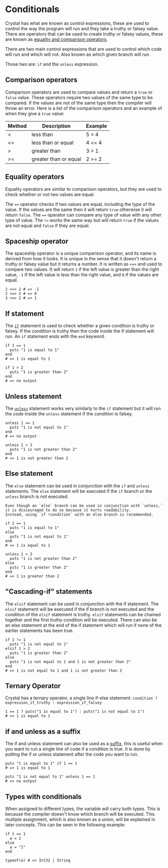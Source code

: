 # Conditionals

Crystal has what are known as control expressions, these are used to control the way the program will run and they take a truthy or falsey value.
There are operators that can be used to create truthy or falsey values, these are known as [equality and comparison operators][equality-and-comparison].

There are two main control expressions that are used to control which code will run and which will not.
Also known as which given branch will run.

Those two are: `if` and the `unless` expression.

## Comparison operators

Comparison operators are used to compare values and return a `true` or `false` value.
These operators require two values of the same type to be compared.
If the values are not of the same type then the compiler will throw an error.
Here is a list of the comparison operators and an example of when they give a `true` value:

| Method | Description           | Example |
| ------ | --------------------- | ------- |
| <      | less than             | 5 < 4   |
| <=     | less than or equal    | 4 <= 4  |
| >      | greater than          | 3 > 1   |
| >=     | greater than or equal | 2 >= 2  |

## Equality operators

Equality operators are similar to comparison operators, but they are used to check whether or not two values are equal.

The `==` operator checks if two values are equal, including the type of the value.
If the values are the same then it will return `true` otherwise it will return `false`.
The `==` operator can compare any type of value with any other type of value.
The `!=` works the same way but will return `true` if the values are not equal and `false` if they are equal.

## Spaceship operator

The spaceship operator is a unique comparison operator, and its name is derived from how it looks.
It is unique in the sense that it doesn't return a truthy or falsey value but it returns a number.
It is written as `<=>` and used to compare two values.
It will return `1` if the left value is greater than the right value, `-1` if the left value is less than the right value, and `0` if the values are equal.

```crystal
1 <=> 2 # => -1
2 <=> 2 # => 0
3 <=> 2 # => 1
```

## If statement

The [`if`][if] statement is used to check whether a given condition is truthy or falsey.
If the condition is truthy then the code inside the if statement will run.
An `if` statement ends with the `end` keyword.

```crystal
if 1 == 1
  puts "1 is equal to 1"
end
# => 1 is equal to 1

if 1 > 2
  puts "1 is greater than 2"
end
# => no output
```

## Unless statement

The [`unless`][unless] statement works very similarly to the `if` statement but it will run the code inside the `unless` statement if the condition is falsey.

```crystal
unless 1 == 1
  puts "1 is not equal to 1"
end
# => no output

unless 1 > 2
  puts "1 is not greater than 2"
end
# => 1 is not greater than 2
```

## Else statement

The `else` statement can be used in conjunction with the `if` and `unless` statements.
The `else` statement will be executed if the `if` branch or the `unless` branch is not executed.

~~~~exercism/warrning
Even though an `else` branch can be used in conjunction with `unless,` it is discouraged to do so because it hurts readability.
Instead, using `if !condition` with an else branch is recommended.
~~~~

```crystal
if 1 == 1
  puts "1 is equal to 1"
else
  puts "1 is not equal to 1"
end
# => 1 is equal to 1

unless 1 < 2
  puts "1 is not greater than 2"
else
  puts "1 is greater than 2"
end
# => 1 is greater than 2
```

## "Cascading-if" statements

The `elsif` statement can be used in conjunction with the if statement.
The `elsif` statement will be executed if the if branch is not executed and the condition of the `elsif` statement is truthy.
`elsif` statements can be chained together and the first truthy condition will be executed.
There can also be an else statement at the end of the if statement which will run if none of the earlier statements has been true.

```crystal
if 1 != 1
  puts "1 is not equal to 1"
elsif 1 > 2
  puts "1 is greater than 2"
else
  puts "1 is not equal to 1 and 1 is not greater than 2"
end
# => 1 is not equal to 1 and 1 is not greater than 2
```

## Ternary Operator

Crystal has a ternary operator, a single line if-else statement: `condition ? expression_if_truthy : expression_if_falsey`

```crystal
1 == 1 ? puts("1 is equal to 1") : puts("1 is not equal to 1")
# => 1 is equal to 1
```

## if and unless as a suffix

The if and unless statement can also be used as a [suffix][if-as-suffix], this is useful when you want to run a single line of code if a condition is true.
It is done by putting the if or unless statement after the code you want to run.

```crystal
puts "1 is equal to 1" if 1 == 1
# => 1 is equal to 1

puts "1 is not equal to 1" unless 1 == 1
# => no output
```

## Types with conditionals

When assigned to different types, the variable will carry both types.
This is because the compiler doesn't know which branch will be executed.
This multiple assignment, which is also known as a union, will be explained in later concepts.
This can be seen in the following example:

```crystal
if 1 == 1
  a = 1
else
  a = "1"
end

typeof(a) # => Int32 | String
```

[if]: https://crystal-lang.org/reference/latest/syntax_and_semantics/if.html
[unless]: https://crystal-lang.org/reference/latest/syntax_and_semantics/unless.html
[equality-and-comparison]: https://crystal-lang.org/reference/latest/syntax_and_semantics/operators.html#equality-and-comparison
[if-as-suffix]: https://crystal-lang.org/reference/latest/syntax_and_semantics/as_a_suffix.html

